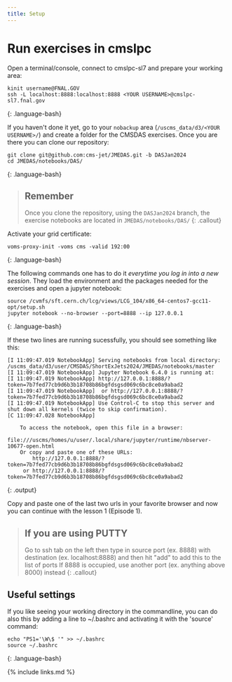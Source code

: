 ```yaml
---
title: Setup
---
```


# Run exercises in cmslpc

Open a terminal/console, connect to cmslpc-sl7 and prepare your working area:

~~~
kinit username@FNAL.GOV
ssh -L localhost:8888:localhost:8888 <YOUR USERNAME>@cmslpc-sl7.fnal.gov
~~~
{: .language-bash}

If you haven't done it yet, go to your `nobackup` area (`/uscms_data/d3/<YOUR USERNAME>/`) and create a folder for the CMSDAS exercises. Once you are there you can clone our repository:

~~~
git clone git@github.com:cms-jet/JMEDAS.git -b DASJan2024
cd JMEDAS/notebooks/DAS/
~~~
{: .language-bash}

> ## Remember
> Once you clone the repository, using the `DASJan2024` branch, the exercise notebooks are located
> in `JMEDAS/notebooks/DAS/`
{: .callout}

Activate your grid certificate:
~~~
voms-proxy-init -voms cms -valid 192:00
~~~
{: .language-bash}

The following commands one has to do it *everytime you log in into a new session*. They load the
environment and the packages needed for the exercises and open a jupyter notebook:
~~~
source /cvmfs/sft.cern.ch/lcg/views/LCG_104/x86_64-centos7-gcc11-opt/setup.sh
jupyter notebook --no-browser --port=8888 --ip 127.0.0.1
~~~
{: .language-bash}

If these two lines are running sucessfully, you should see something like this:
~~~
[I 11:09:47.019 NotebookApp] Serving notebooks from local directory: /uscms_data/d3/user/CMSDAS/ShortExJets2024/JMEDAS/notebooks/master
[I 11:09:47.019 NotebookApp] Jupyter Notebook 6.4.0 is running at:
[I 11:09:47.019 NotebookApp] http://127.0.0.1:8888/?token=7b7fed77cb9d6b3b18708b86bgfdsgsd069c6bc8ce0a9abad2
[I 11:09:47.019 NotebookApp]  or http://127.0.0.1:8888/?token=7b7fed77cb9d6b3b18708b86bgfdsgsd069c6bc8ce0a9abad2
[I 11:09:47.019 NotebookApp] Use Control-C to stop this server and shut down all kernels (twice to skip confirmation).
[C 11:09:47.028 NotebookApp]

    To access the notebook, open this file in a browser:
        file:///uscms/homes/u/user/.local/share/jupyter/runtime/nbserver-10677-open.html
    Or copy and paste one of these URLs:
        http://127.0.0.1:8888/?token=7b7fed77cb9d6b3b18708b86bgfdsgsd069c6bc8ce0a9abad2
     or http://127.0.0.1:8888/?token=7b7fed77cb9d6b3b18708b86bgfdsgsd069c6bc8ce0a9abad2

~~~
{: .output}

Copy and paste one of the last two urls in your favorite browser and now you can continue with the lesson 1 (Episode 1).

> ## If you are using PUTTY
> Go to ssh tab on the left then type in source port (ex. 8888) with destination (ex. localhost:8888) and then hit "add" to add this to the list of ports
> If 8888 is occupied, use another port (ex. anything above 8000) instead
{: .callout}




## Useful settings

If you like seeing your working directory in the commandline, you can do also this by adding a line to ~/.bashrc and activating it with the 'source' command:

~~~
echo "PS1='\W\$ '" >> ~/.bashrc
source ~/.bashrc
~~~
{: .language-bash}



{% include links.md %}
